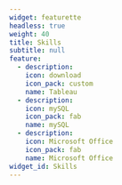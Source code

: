 ```yaml
---
widget: featurette
headless: true
weight: 40
title: Skills
subtitle: null
feature:
  - description: 
    icon: download
    icon_pack: custom
    name: Tableau
  - description: 
    icon: mySQL
    icon_pack: fab
    name: mySQL
  - description: 
    icon: Microsoft Office
    icon_pack: fab
    name: Microsoft Office
widget_id: Skills
---
```

